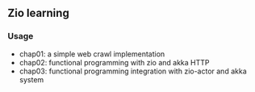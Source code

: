## Zio learning

### Usage

- chap01: a simple web crawl implementation
- chap02: functional programming with zio and akka HTTP
- chap03: functional programming integration with zio-actor and akka system